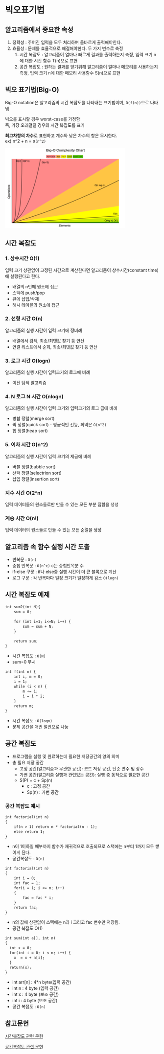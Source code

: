 # 빅오표기법

## 알고리즘에서 중요한 속성

1. 정확성 : 주어진 입력을 모두 처리하며 올바르게 출력해야한다.
2. 효율성 : 문제를 효율적으로 해결해야한다. 두 가지 변수로 측정
   1. 시간 복잡도 : 알고리즘이 얼마나 빠르게 결과를 출력하는지 측정, 입력 크기 n에 대한 시간 함수 T(n)으로 표현
   2. 공간 복잡도 : 원하는 결과를 얻기위해 알고리즘이 얼마나 메모리를 사용하는지 측정, 입력 크기 n에 대한 메모리 사용함수 S(n)으로 표현

## 빅오 표기법(Big-O)
Big-O notation은 알고리즘의 시간 복잡도를 나타내는 표기법이며, `O(f(n))`으로 나타냄</br>

빅오를 표시할 경우 worst-case를 가정함</br>
즉, 가장 오래걸릴 경우의 시간 복잡도를 표기</br>

**최고차항의 차수**로 표현하고 계수와 낮은 차수의 항은 무시한다.</br>
ex) n^2 + n = `O(n^2)`</br>

![bigO 차트](asset/big-o.PNG)

## 시간 복잡도

### 1. 상수시간 O(1)
입력 크기 상관없이 고정된 시간으로 계산한다면 알고리즘이 상수시간(constant time)에 실행된다고 한다.</br>

- 배열의 n번째 원소에 접근
- 스택에 push/pop
- 큐에 삽입/삭제
- 해시 테이블의 원소에 접근

### 2. 선형 시간 O(n)
알고리즘의 실행 시간이 입력 크기에 정비례
- 배열에서 검색, 최솟/최댓값 찾기 등 연산
- 연결 리스트에서 순회, 최솟/최댓값 찾기 등 연산

### 3. 로그 시간 O(logn)
알고리즘의 실행 시간이 입력크기의 로그에 비례
- 이진 탐색 알고리즘

### 4. N 로그 N 시간 O(nlogn)
알고리즘의 실행 시간이 입력 크기와 입력크기의 로그 곱에 비례
- 병합 정렬(merge sort)
- 퀵 정렬(quick sort) - 평균적인 선능, 최악은 `O(n^2)`
- 힙 정렬(heap sort)

### 5. 이차 시간 O(n^2)
알고리즘의 실행 시간이 입력 크기의 제곱에 비례
- 버블 정렬(bubble sort)
- 선택 정렬(selectrion sort)
- 삽입 정렬(insertion sort)

### 지수 시간 O(2^n)
입력 데이터들의 원소들로만 만들 수 있는 모든 부분 집합을 생성

### 계승 시간 O(n!)
입력 데이터의 원소들로 만들 수 있는 모든 순열을 생성

## 알고리즘 속 함수 실행 시간 도출
- 반복문 : `O(n)`
- 중첩 반복문 : `O(n^c)` c는 중첩반목분 수
- if-else 구문 : if나 else중 실행 시간이 더 큰 블록으로 계산
- 로그 구문 : 각 반복마다 일정 크기가 일정하게 감소 `O(logn)`

## 시간 복잡도 예제
```
int sum2(int N){
    sum = 0;

    for (int i=1; i<=N; i++) {
        sum = sum + N;
    }    

    return sum;
}
```
- 시간 복잡도 : `O(N)`
- sum=0 무시

```
int f(int n) {
	int i, m = 0;
    i = 1;
    while (i < n) {
    	m += 1;
        i = i * 2;
    }
    return m;
}
```
- 시간 복잡도 : `O(logn)`
- 문제 공간을 매번 절반으로 나눔

## 공간 복잡도
- 프로그램을 실행 및 완료하는데 필요한 저장공간의 양의 의미
- 총 필요 저장 공간
  - 고정 공간(알고리즘과 무관한 공간): 코드 저장 공간, 단순 변수 및 상수
  - 가변 공간(알고리즘 실행과 관련있는 공간): 실행 중 동적으로 필요한 공간
  - S(P) = c + Sp(n)
    - c : 고정 공간
    - Sp(n) : 가변 공간

### 공간 복잡도 예시
```
int factorial(int n)
{
    if(n > 1) return n * factorial(n - 1);
    else return 1;
}
```
- n이 1이하일 때부까지 함수가 재귀적으로 호출되므로 스택에는 n부터 1까지 모두 쌓이게 된다.
- 공간복잡도 : `O(n)`

```
int factorial(int n)
{
    int i = 0;
    int fac = 1;
    for(i = 1; i <= n; i++)
    {
        fac = fac * i;
    }
    return fac;
}
```
- n의 값에 상관없이 스택에는 n과 i 그리고 fac 변수만 저장됨.
- 공간 복잡도 O(1)

```
int sum(int a[], int n)
{
  int x = 0;		
  for(int i = 0; i < n; i++) {
    x  = x + a[i];
  }
  return(x);
}
```
- int arr[n] : 4*n byte(입력 공간)
- int n : 4 byte (입력 공간)
- int x : 4 byte (보조 공간)
- int i : 4 byte (보조 공간)
- 공간 복잡도 : `O(n)`


## 참고문헌

[시간복잡도 관련 문헌](https://codesyun.tistory.com/104)

[공간복잡도 관련 문헌](https://madplay.github.io/post/time-complexity-space-complexity)